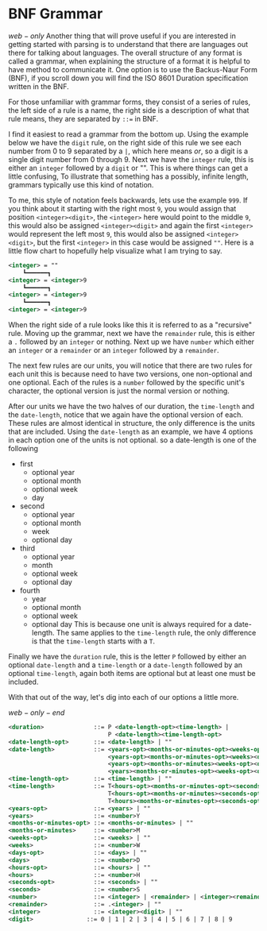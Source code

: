 # BNF Grammar

$web-only$
Another thing that will prove useful if you are interested in getting started with parsing
is to understand that there are languages out there for talking about languages. The overall structure
of any format is called a grammar, when explaining the structure of a format it is helpful to have
method to communicate it. One option is to use the Backus-Naur Form (BNF), if you scroll down you will find the ISO 8601 Duration specification written in the BNF.

For those unfamiliar with grammar forms, they consist of a series of rules, the left side of a rule is a name, the right side is a description of what that rule means, they are separated by `::=` in BNF.

I find it easiest to read a grammar from the bottom up. Using the example below we have the `digit` rule, on the right side of this rule we see each number from 0 to 9 separated by a `|`, which here means *or*, so a digit is a single digit number from 0 through 9. Next we have the `integer` rule, this is either an `integer` followed by a `digit` or "". This is where things can get a little confusing, To illustrate that something has a possibly, infinite length, grammars typically use this kind of notation.

To me, this style of notation feels backwards, lets use the example `999`. If you think about it starting with the right most `9`, you would assign that position `<integer><digit>`, the `<integer>` here would point to the middle `9`, this would also be assigned `<integer><digit>` and again the first `<integer>` would represent the left most `9`, this would also be assigned `<integer><digit>`, but the first `<integer>` in this case would be assigned `""`. Here is a little flow chart to hopefully help visualize what I am trying to say.

```xml
<integer> = ""
    ┗━━━━━━┓
<integer> = <integer>9
    ┗━━━━━━┓
<integer> = <integer>9
    ┗━━━━━━┓
<integer> = <integer>9
```

When the right side of a rule looks like this it is referred to as a "recursive" rule. Moving up the grammar, next we have the `remainder` rule, this is either a `.` followed by an `integer` or nothing. Next up we have `number` which either an `integer` or a `remainder` or an `integer` followed by a `remainder`.

The next few rules are our units, you will notice that there are two rules for each unit this is because need to have two versions, one non-optional and one optional. Each of the rules is a `number` followed by the specific unit's character, the optional version is just the normal version or nothing.

After our units we have the two halves of our duration, the `time-length` and the `date-length`, notice that we again have the optional version of each. These rules are almost identical in structure, the only difference is the units that are included. Using the `date-length` as an example, we have 4 options in each option one of the units is not optional. so a date-length is one of the following
- first
    - optional year
    - optional month
    - optional week
    - day
- second
    - optional year
    - optional month
    - week
    - optional day
- third
    - optional year
    - month
    - optional week
    - optional day
- fourth
    - year
    - optional month
    - optional week
    - optional day
This is because one unit is always required for a date-length. The same applies to the `time-length` rule, the only difference is that the `time-length` starts with a `T`.

Finally we have the `duration` rule, this is the letter `P` followed by either an optional `date-length` and a `time-length` or a `date-length` followed by an optional `time-length`, again both items are optional but at least one must be included.

With that out of the way, let's dig into each of our options a little more.

$web-only-end$

```xml
<duration>              ::= P <date-length-opt><time-length> |
                            P <date-length><time-length-opt>
<date-length-opt>       ::= <date-length> | ""
<date-length>           ::= <years-opt><months-or-minutes-opt><weeks-opt><days> |
                            <years-opt><months-or-minutes-opt><weeks><days-opt> |
                            <years-opt><months-or-minutes><weeks-opt><days-opt> |
                            <years><months-or-minutes-opt><weeks-opt><days-opt>
<time-length-opt>       ::= <time-length> | ""
<time-length>           ::= T<hours-opt><months-or-minutes-opt><seconds> |
                            T<hours-opt><months-or-minutes><seconds-opt> |
                            T<hours><months-or-minutes-opt><seconds-opt>
<years-opt>             ::= <years> | ""
<years>                 ::= <number>Y
<months-or-minutes-opt> ::= <months-or-minutes> | ""
<months-or-minutes>     ::= <number>M
<weeks-opt>             ::= <weeks> | ""
<weeks>                 ::= <number>W
<days-opt>              ::= <days> | ""
<days>                  ::= <number>D
<hours-opt>             ::= <hours> | ""
<hours>                 ::= <number>H
<seconds-opt>           ::= <seconds> | ""
<seconds>               ::= <number>S
<number>                ::= <integer> | <remainder> | <integer><remainder>
<remainder>             ::= .<integer> | ""
<integer>               ::= <integer><digit> | ""
<digit>               ::= 0 | 1 | 2 | 3 | 4 | 5 | 6 | 7 | 8 | 9

```